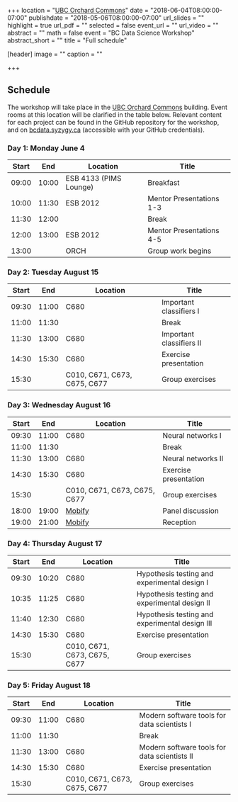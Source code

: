 +++
location = "[UBC Orchard Commons](https://goo.gl/maps/RK5i4NC8KwR2)"
date = "2018-06-04T08:00:00-07:00"
publishdate = "2018-05-06T08:00:00-07:00"
url_slides = ""
highlight = true
url_pdf = ""
selected = false
event_url = ""
url_video = ""
abstract = ""
math = false
event = "BC Data Science Workshop"
abstract_short = ""
title = "Full schedule"

[header]
  image = ""
  caption = ""

+++

## Schedule

The workshop will take place in the [UBC Orchard
Commons](https://goo.gl/maps/RK5i4NC8KwR2) building. Event rooms at this
location will be clarified in the table below. Relevant content for each project can be found in the GitHub repository for the workshop, and on [bcdata.syzygy.ca](https://bcdata.syzygy.ca) (accessible with your GitHub credentials). 


### Day 1: Monday June 4

| Start |  End  | Location | Title |
| ----- | ----- | -------- | ----- |
| 09:00 | 10:00 |  ESB 4133 (PIMS Lounge)  | Breakfast |
| 10:00 | 11:30 |  ESB 2012 | Mentor Presentations 1-3 |
| 11:30 | 12:00 |          | Break |
| 12:00 | 13:00 | ESB 2012 | Mentor Presentations 4-5 |
| 13:00 |       | ORCH | Group work begins |



### Day 2: Tuesday August 15

| Start |  End  | Location | Title |
| ----- | ----- | -------- | ----- |
| 09:30 | 11:00 | C680 | Important classifiers I |
| 11:00 | 11:30 |      | Break |
| 11:30 | 13:00 | C680 | Important classifiers II | 
| 14:30 | 15:30 | C680 | Exercise presentation | 
| 15:30 |       | C010, C671, C673, C675, C677 | Group exercises |


### Day 3: Wednesday August 16

| Start |  End  | Location | Title |
| ----- | ----- | -------- | ----- |
| 09:30 | 11:00 | C680 | Neural networks I |
| 11:00 | 11:30 |      | Break |
| 11:30 | 13:00 | C680 | Neural networks II | 
| 14:30 | 15:30 | C680 | Exercise presentation | 
| 15:30 |       | C010, C671, C673, C675, C677 | Group exercises |
| 18:00 | 19:00 | [Mobify](https://goo.gl/maps/7isTY9CU5232) | Panel discussion |
| 19:00 | 21:00 | [Mobify](https://goo.gl/maps/7isTY9CU5232) | Reception |

### Day 4: Thursday August 17

| Start |  End  | Location | Title |
| ----- | ----- | -------- | ----- |
| 09:30 | 10:20 | C680 | Hypothesis testing and experimental design I |
| 10:35 | 11:25 | C680 | Hypothesis testing and experimental design II |
| 11:40 | 12:30 | C680 | Hypothesis testing and experimental design III |
| 14:30 | 15:30 | C680 | Exercise presentation | 
| 15:30 |       | C010, C671, C673, C675, C677 | Group exercises |


### Day 5: Friday August 18

| Start |  End  | Location | Title |
| ----- | ----- | -------- | ----- |
| 09:30 | 11:00 | C680 | Modern software tools for data scientists I |
| 11:00 | 11:30 |      | Break |
| 11:30 | 13:00 | C680 | Modern software tools for data scientists II |
| 14:30 | 15:30 | C680 | Exercise presentation | 
| 15:30 |       | C010, C671, C673, C675, C677 | Group exercises |

